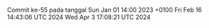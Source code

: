 Commit ke-55 pada tanggal Sun Jan 01 14:00 2023 +0100
Fri Feb 16 14:43:06 UTC 2024
Wed Apr  3 17:08:21 UTC 2024

